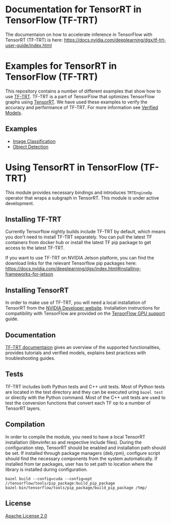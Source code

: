 # Documentation for TensorRT in TensorFlow (TF-TRT)

The documentaion on how to accelerate inference in TensorFlow with TensorRT (TF-TRT) is here: https://docs.nvidia.com/deeplearning/dgx/tf-trt-user-guide/index.html

# Examples for TensorRT in TensorFlow (TF-TRT)

This repository contains a number of different examples
that show how to use
[TF-TRT](https://github.com/tensorflow/tensorflow/tree/master/tensorflow/contrib/tensorrt).
TF-TRT is a part of TensorFlow
that optimizes TensorFlow graphs using
[TensorRT](https://developer.nvidia.com/tensorrt).
We have used these examples to verify the accuracy and
performance of TF-TRT. For more information see
[Verified Models](https://docs.nvidia.com/deeplearning/dgx/tf-trt-user-guide/index.html#verified-models).

## Examples

* [Image Classification](tftrt/examples/image-classification)
* [Object Detection](tftrt/examples/object_detection)


# Using TensorRT in TensorFlow (TF-TRT)

This module provides necessary bindings and introduces
`TRTEngineOp` operator that wraps a subgraph in TensorRT.
This module is under active development.


## Installing TF-TRT

Currently Tensorflow nightly builds include TF-TRT by default,
which means you don't need to install TF-TRT separately.
You can pull the latest TF containers from docker hub or
install the latest TF pip package to get access to the latest TF-TRT.

If you want to use TF-TRT on NVIDIA Jetson platform, you can find
the download links for the relevant Tensorflow pip packages here:
https://docs.nvidia.com/deeplearning/dgx/index.html#installing-frameworks-for-jetson


## Installing TensorRT

In order to make use of TF-TRT, you will need a local installation
of TensorRT from the
[NVIDIA Developer website](https://developer.nvidia.com/tensorrt).
Installation instructions for compatibility with TensorFlow are provided on the
[TensorFlow GPU support](https://www.tensorflow.org/install/gpu) guide.


## Documentation

[TF-TRT documentaion](https://docs.nvidia.com/deeplearning/dgx/tf-trt-user-guide/index.html)
gives an overview of the supported functionalities, provides tutorials
and verified models, explains best practices with troubleshooting guides.


## Tests

TF-TRT includes both Python tests and C++ unit tests.
Most of Python tests are located in the test directory
and they can be executed uring `bazel test` or directly
with the Python command. Most of the C++ unit tests are
used to test the conversion functions that convert each TF op to
a number of TensorRT layers.


## Compilation

In order to compile the module, you need to have a local TensorRT installation
(libnvinfer.so and respective include files). During the configuration step,
TensorRT should be enabled and installation path should be set. If installed
through package managers (deb,rpm), configure script should find the necessary
components from the system automatically. If installed from tar packages, user
has to set path to location where the library is installed during configuration.

```shell
bazel build --config=cuda --config=opt //tensorflow/tools/pip_package:build_pip_package
bazel-bin/tensorflow/tools/pip_package/build_pip_package /tmp/
```


## License

[Apache License 2.0](LICENSE)
